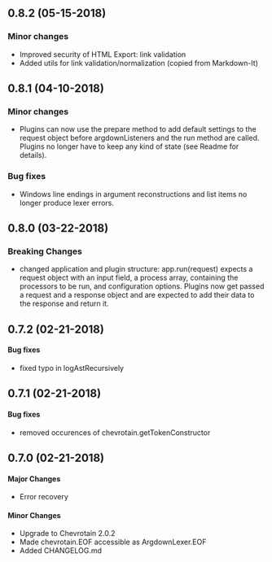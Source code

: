 ## 0.8.2 (05-15-2018)

### Minor changes

* Improved security of HTML Export: link validation
* Added utils for link validation/normalization (copied from Markdown-It)

## 0.8.1 (04-10-2018)

### Minor changes

*   Plugins can now use the prepare method to add default settings to the request object before argdownListeners and the run method are called. Plugins no longer have to keep any kind of state (see Readme for details).

### Bug fixes

*   Windows line endings in argument reconstructions and list items no longer produce lexer errors.

## 0.8.0 (03-22-2018)

### Breaking Changes

*   changed application and plugin structure: app.run(request) expects a request object with an input field, a process array, containing the processors to be run, and configuration options. Plugins now get passed a request and a response object and are expected to add their data to the response and return it.

## 0.7.2 (02-21-2018)

#### Bug fixes

*   fixed typo in logAstRecursively

## 0.7.1 (02-21-2018)

#### Bug fixes

*   removed occurences of chevrotain.getTokenConstructor

## 0.7.0 (02-21-2018)

#### Major Changes

*   Error recovery

#### Minor Changes

*   Upgrade to Chevrotain 2.0.2
*   Made chevrotain.EOF accessible as ArgdownLexer.EOF
*   Added CHANGELOG.md
